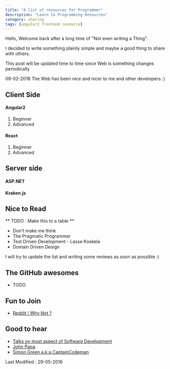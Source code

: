 ```yaml
---
title: "A list of resources for Programmer"
description: "Learn to Programming Resources"
category: sharing
tags: [angular2 frontend resource]
---
```


Hello, Welcome back after a long time of "Not even writing a Thing".

I decided to write something plainly simple and maybe a good thing to share with others.

This post will be updated time to time since Web is something changes periodically

09-02-2018
The Web has been nice and nicer to me and other developers :)

## Client Side

#### Angular2
1. Beginner 
2. Advanced

#### React
1. Beginner
2. Advanced


## Server side

#### ASP.NET

#### Kraken.js

## Nice to Read

** TODO : Make this to a table **

- Don't make me think
- The Pragmatic Programmer
- Test Driven Development - Lasse Koskela
- Domain Driven Design

I will try to update the list and writing some reviews as soon as possible :)

## The GitHub awesomes
- TODO

## Fun to Join
- [Reddit ! Why Not ?](https://www.reddit.com/r/programming)


## Good to hear

- [ Talks on most aspect of Software Development](http://dotnetrocks.com/)
- [ John Papa ](https://johnpapa.net/)
- [ Simon Green a.k.a CaptainCodeman](http://www.captaincodeman.com/)



Last Modified : 29-05-2016